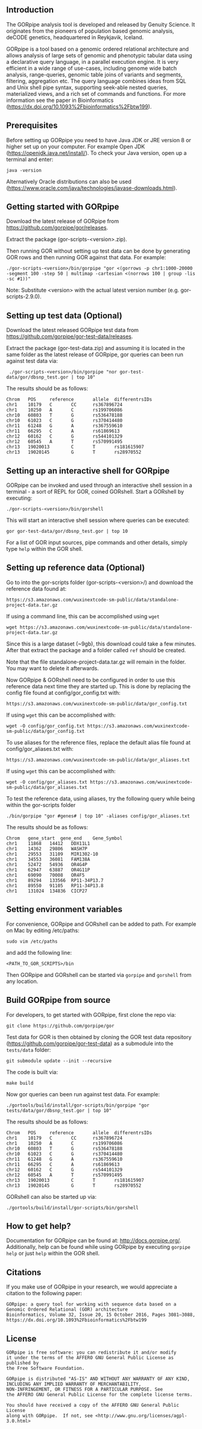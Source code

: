## Introduction

The GORpipe analysis tool is developed and released by Genuity Science. It originates from the pioneers of population based genomic analysis, deCODE genetics, headquartered in Reykjavik, Iceland.
        
GORpipe is a tool based on a genomic ordered relational architecture and allows analysis of large sets of genomic and phenotypic tabular data using a declarative query language, in a parallel execution engine.  It is very efficient in a wide range of use-cases, including genome wide batch analysis, range-queries, genomic table joins of variants and segments, filtering, aggregation etc.  The query language combines ideas from SQL and Unix shell pipe syntax, supporting seek-able nested queries, materialized views, and a rich set of commands and functions.  For more information see the paper in Bioinformatics (https://dx.doi.org/10.1093%2Fbioinformatics%2Fbtw199).

## Prerequisites

Before setting up GORpipe you need to have Java JDK or JRE version 8 or higher set up on your computer. 
For example Open JDK (https://openjdk.java.net/install/). To check your Java version, open up a terminal and enter:

    java -version

Alternatively Oracle distributions can also be used (https://www.oracle.com/java/technologies/javase-downloads.html).

## Getting started with GORpipe

Download the latest release of GORpipe from https://github.com/gorpipe/gor/releases.

Extract the package (gor-scripts-\<version\>.zip). 

Then running GOR without setting up test data can be done by generating GOR rows and then running GOR against that data. For example:

    ./gor-scripts-<version>/bin/gorpipe "gor <(gorrows -p chr1:1000-20000 -segment 100 -step 50 | multimap -cartesian <(norrows 100 | group -lis -sc #1))"  

Note: Substitute \<version\> with the actual latest version number (e.g. gor-scripts-2.9.0). 
        
## Setting up test data (Optional)

Download the latest released GORpipe test data from https://github.com/gorpipe/gor-test-data/releases.

Extract the package (gor-test-data.zip) and assuming it is located in the same folder as the latest release of GORpipe, 
gor queries can been run against test data via:

     ./gor-scripts-<version>/bin/gorpipe "nor gor-test-data/gor/dbsnp_test.gor | top 10" 

The results should be as follows:

    Chrom   POS     reference       allele  differentrsIDs
    chr1    10179   C       CC      rs367896724
    chr1    10250   A       C       rs199706086
    chr10   60803   T       G       rs536478188
    chr10   61023   C       G       rs370414480
    chr11   61248   G       A       rs367559610
    chr11   66295   C       A       rs61869613
    chr12   60162   C       G       rs544101329
    chr12   60545   A       T       rs570991495
    chr13   19020013        C       T       rs181615907
    chr13   19020145        G       T       rs28970552

## Setting up an interactive shell for GORpipe

GORpipe can be invoked and used through an interactive shell session in a terminal - a sort of REPL for GOR, coined GORshell. Start a GORshell by executing:

    ./gor-scripts-<version>/bin/gorshell 
    
This will start an interactive shell session where queries can be executed:

    gor gor-test-data/gor/dbsnp_test.gor | top 10
        
For a list of GOR input sources, pipe commands and other details, simply type `help` within the GOR shell.    

## Setting up reference data (Optional)

Go to into the gor-scripts folder (gor-scripts-\<version\>/) and download the reference data found at:

    https://s3.amazonaws.com/wuxinextcode-sm-public/data/standalone-project-data.tar.gz
    
If using a command line, this can be accomplished using `wget`

    wget https://s3.amazonaws.com/wuxinextcode-sm-public/data/standalone-project-data.tar.gz

Since this is a large dataset (~9gb), this download could take a few minutes. After that extract the package
and a folder called `ref` should be created.

Note that the file standalone-project-data.tar.gz will remain in the folder. You may want to delete it afterwards. 

Now GORpipe & GORshell need to be configured in order to use this reference data next time they are started up.
This is done by replacing the config file found at config/gor_config.txt with:

    https://s3.amazonaws.com/wuxinextcode-sm-public/data/gor_config.txt
    
If using `wget` this can be accomplished with:

    wget -O config/gor_config.txt https://s3.amazonaws.com/wuxinextcode-sm-public/data/gor_config.txt
    
To use aliases for the reference files, replace the default alias file found at config/gor_aliases.txt with:
                                                          
    https://s3.amazonaws.com/wuxinextcode-sm-public/data/gor_aliases.txt

If using `wget` this can be accomplished with:

    wget -O config/gor_aliases.txt https://s3.amazonaws.com/wuxinextcode-sm-public/data/gor_aliases.txt
    
To test the reference data, using aliases, try the following query while being within the gor-scripts folder

    ./bin/gorpipe "gor #genes# | top 10" -aliases config/gor_aliases.txt
   
The results should be as follows:

    Chrom	gene_start	gene_end	Gene_Symbol
    chr1	11868	14412	DDX11L1
    chr1	14362	29806	WASH7P
    chr1	29553	31109	MIR1302-10
    chr1	34553	36081	FAM138A
    chr1	52472	54936	OR4G4P
    chr1	62947	63887	OR4G11P
    chr1	69090	70008	OR4F5
    chr1	89294	133566	RP11-34P13.7
    chr1	89550	91105	RP11-34P13.8
    chr1	131024	134836	CICP27
    
## Setting environment variables

For convenience, GORpipe and GORshell can be added to path. For example on Mac by editing /etc/paths: 

    sudo vim /etc/paths 
    
and add the following line: 

    <PATH_TO_GOR_SCRIPTS>/bin

Then GORpipe and GORshell can be started via `gorpipe` and `gorshell` from any location.
    
## Build GORpipe from source

For developers, to get started with GORpipe, first clone the repo via:

    git clone https://github.com/gorpipe/gor

Test data for GOR is then obtained by cloning the GOR test data repository (https://github.com/gorpipe/gor-test-data) as a submodule into the `tests/data` folder:

    git submodule update --init --recursive

The code is built via:

    make build
         
Now gor queries can been run against test data. For example:

    ./gortools/build/install/gor-scripts/bin/gorpipe "gor tests/data/gor/dbsnp_test.gor | top 10"

The results should be as follows:

    Chrom   POS     reference       allele  differentrsIDs
    chr1    10179   C       CC      rs367896724
    chr1    10250   A       C       rs199706086
    chr10   60803   T       G       rs536478188
    chr10   61023   C       G       rs370414480
    chr11   61248   G       A       rs367559610
    chr11   66295   C       A       rs61869613
    chr12   60162   C       G       rs544101329
    chr12   60545   A       T       rs570991495
    chr13   19020013        C       T       rs181615907
    chr13   19020145        G       T       rs28970552

GORshell can also be started up via:

    ./gortools/build/install/gor-scripts/bin/gorshell

## How to get help?

Documentation for GORpipe can be found at: http://docs.gorpipe.org/. Additionally, help can be found while using GORpipe
by executing `gorpipe help` or just `help` within the GOR shell.

## Citations
        
If you make use of GORpipe in your research, we would appreciate a citation to the following paper:
        
    GORpipe: a query tool for working with sequence data based on a Genomic Ordered Relational (GOR) architecture
    Bioinformatics, Volume 32, Issue 20, 15 October 2016, Pages 3081–3088,
    https://dx.doi.org/10.1093%2Fbioinformatics%2Fbtw199

## License

    GORpipe is free software: you can redistribute it and/or modify
    it under the terms of the AFFERO GNU General Public License as published by
    the Free Software Foundation.

    GORpipe is distributed "AS-IS" AND WITHOUT ANY WARRANTY OF ANY KIND,
    INCLUDING ANY IMPLIED WARRANTY OF MERCHANTABILITY,
    NON-INFRINGEMENT, OR FITNESS FOR A PARTICULAR PURPOSE. See
    the AFFERO GNU General Public License for the complete license terms.

    You should have received a copy of the AFFERO GNU General Public License
    along with GORpipe.  If not, see <http://www.gnu.org/licenses/agpl-3.0.html>
